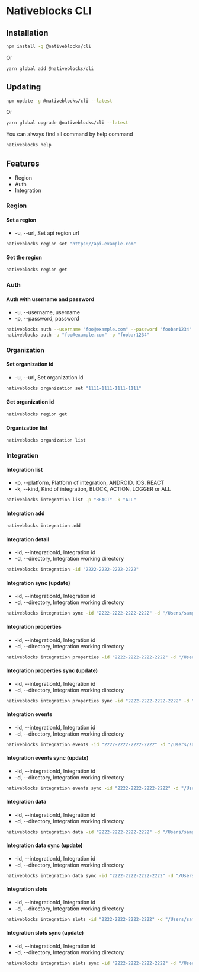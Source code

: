 # Nativeblocks CLI

## Installation

```bash
npm install -g @nativeblocks/cli
```

Or

```bash
yarn global add @nativeblocks/cli
```

## Updating

```bash
npm update -g @nativeblocks/cli --latest
```

Or

```bash
yarn global upgrade @nativeblocks/cli --latest
```

You can always find all command by help command

```bash
nativeblocks help
```

## Features

- Region
- Auth
- Integration

### Region

#### Set a region

- -u, --url, Set api region url

```bash
nativeblocks region set "https://api.example.com"
```

#### Get the region

```bash
nativeblocks region get
```

### Auth

#### Auth with username and password

- -u, --username, username
- -p, --password, password

```bash
nativeblocks auth --username "foo@example.com" --password "foobar1234"
nativeblocks auth -u "foo@example.com" -p "foobar1234"
```

### Organization

#### Set organization id

- -u, --url, Set organization id

```bash
nativeblocks organization set "1111-1111-1111-1111"
```

#### Get organization id

```bash
nativeblocks region get
```

#### Organization list

```bash
nativeblocks organization list
```

### Integration

#### Integration list

- -p, --platform, Platform of integration, ANDROID, IOS, REACT
- -k, --kind, Kind of integration, BLOCK, ACTION, LOGGER or ALL

```bash
nativeblocks integration list -p "REACT" -k "ALL"
```

#### Integration add

```bash
nativeblocks integration add
```

#### Integration detail

- -id, --integrationId, Integration id
- -d, --directory, Integration working directory

```bash
nativeblocks integration -id "2222-2222-2222-2222"
```

#### Integration sync (update)

- -id, --integrationId, Integration id
- -d, --directory, Integration working directory

```bash
nativeblocks integration sync -id "2222-2222-2222-2222" -d "/Users/sample/projects/awesome_project/integrations/button"
```

#### Integration properties

- -id, --integrationId, Integration id
- -d, --directory, Integration working directory

```bash
nativeblocks integration properties -id "2222-2222-2222-2222" -d "/Users/sample/projects/awesome_project/integrations/button"
```

#### Integration properties sync (update)

- -id, --integrationId, Integration id
- -d, --directory, Integration working directory

```bash
nativeblocks integration properties sync -id "2222-2222-2222-2222" -d "/Users/sample/projects/awesome_project/integrations/button"
```

#### Integration events

- -id, --integrationId, Integration id
- -d, --directory, Integration working directory

```bash
nativeblocks integration events -id "2222-2222-2222-2222" -d "/Users/sample/projects/awesome_project/integrations/button"
```

#### Integration events sync (update)

- -id, --integrationId, Integration id
- -d, --directory, Integration working directory

```bash
nativeblocks integration events sync -id "2222-2222-2222-2222" -d "/Users/sample/projects/awesome_project/integrations/button"
```

#### Integration data

- -id, --integrationId, Integration id
- -d, --directory, Integration working directory

```bash
nativeblocks integration data -id "2222-2222-2222-2222" -d "/Users/sample/projects/awesome_project/integrations/button"
```

#### Integration data sync (update)

- -id, --integrationId, Integration id
- -d, --directory, Integration working directory

```bash
nativeblocks integration data sync -id "2222-2222-2222-2222" -d "/Users/sample/projects/awesome_project/integrations/button"
```

#### Integration slots

- -id, --integrationId, Integration id
- -d, --directory, Integration working directory

```bash
nativeblocks integration slots -id "2222-2222-2222-2222" -d "/Users/sample/projects/awesome_project/integrations/button"
```

#### Integration slots sync (update)

- -id, --integrationId, Integration id
- -d, --directory, Integration working directory

```bash
nativeblocks integration slots sync -id "2222-2222-2222-2222" -d "/Users/sample/projects/awesome_project/integrations/button"
```